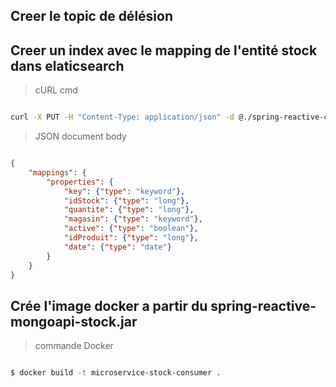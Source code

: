 ## Creer le topic de délésion



## Creer un index avec le mapping de l'entité stock dans elaticsearch

 > cURL cmd

```bash

curl -X PUT -H "Content-Type: application/json" -d @./spring-reactive-consumer-stock/src/main/resources/mapping-stock-delete-item.json  "localhost:9200/shop?pretty"

```

 > JSON document body

```json

{
    "mappings": {
        "properties": {
            "key": {"type": "keyword"},
            "idStock": {"type": "long"},
            "quantite": {"type": "long"},
            "magasin": {"type": "keyword"},
            "active": {"type": "boolean"},
            "idProduit": {"type": "long"},
            "date": {"type": "date"}
        }
    }
}

```

## Crée l'image docker a partir du spring-reactive-mongoapi-stock.jar

> commande Docker

````bash

$ docker build -t microservice-stock-consumer .

````